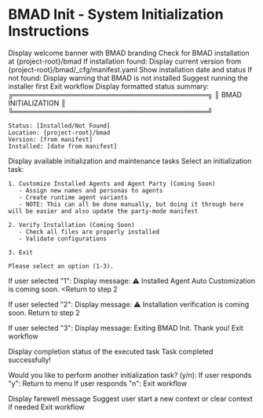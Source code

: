 # BMAD Init - System Initialization Instructions

<workflow>

<step n="1" goal="Welcome and Status Check">
  <action>Display welcome banner with BMAD branding</action>
  <action>Check for BMAD installation at {project-root}/bmad</action>
  <check>If installation found:</check>
    <action>Display current version from {project-root}/bmad/_cfg/manifest.yaml</action>
    <action>Show installation date and status</action>
  <check>If not found:</check>
    <action>Display warning that BMAD is not installed</action>
    <action>Suggest running the installer first</action>
    <action>Exit workflow</action>
  <action>Display formatted status summary:
    ╔════════════════════════════════════════╗
    ║         BMAD INITIALIZATION            ║
    ╚════════════════════════════════════════╝

    Status: [Installed/Not Found]
    Location: {project-root}/bmad
    Version: [from manifest]
    Installed: [date from manifest]

  </action>
</step>

<step n="2" goal="Present Initialization Options">
  <action>Display available initialization and maintenance tasks</action>
  <ask>Select an initialization task:

    1. Customize Installed Agents and Agent Party (Coming Soon)
       - Assign new names and personas to agents
       - Create runtime agent variants
       - NOTE: This can all be done manually, but doing it through here will be easier and also update the party-mode manifest

    2. Verify Installation (Coming Soon)
       - Check all files are properly installed
       - Validate configurations

    3. Exit

    Please select an option (1-3).

  </ask>
</step>

<step n="3" goal="Process User Selection">
  <check>If user selected "1":</check>
    <action>Display message: ⚠️ Installed Agent Auto Customization is coming soon.</action>
    <<action>Return to step 2</action>

<check>If user selected "2":</check>
<action>Display message: ⚠️ Installation verification is coming soon.</action>
<action>Return to step 2</action>

<check>If user selected "3":</check>
<action>Display message: Exiting BMAD Init. Thank you!</action>
<goto step="5">Exit workflow</goto>
</step>

<step n="4" goal="Post-Task Options">
  <action>Display completion status of the executed task</action>
  <ask>Task completed successfully!

Would you like to perform another initialization task? (y/n):</ask>
<check>If user responds "y":</check>
<goto step="2">Return to menu</goto>
<check>If user responds "n":</check>
<goto step="5">Exit workflow</goto>
</step>

<step n="5" goal="Exit Workflow">
  <action>Display farewell message</action>
  <action>Suggest user start a new context or clear context if needed</action>
  <action>Exit workflow</action>
</step>

</workflow>
